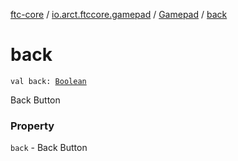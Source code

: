 [ftc-core](../../index.md) / [io.arct.ftccore.gamepad](../index.md) / [Gamepad](index.md) / [back](./back.md)

# back

`val back: `[`Boolean`](https://kotlinlang.org/api/latest/jvm/stdlib/kotlin/-boolean/index.html)

Back Button

### Property

`back` - Back Button
